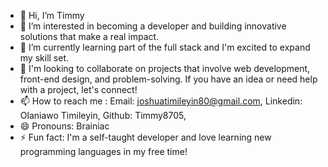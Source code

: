 - 👋 Hi, I’m Timmy
- 👀 I’m interested in becoming a developer and building innovative solutions that make a real impact.
- 🌱 I’m currently learning part of the full stack and I'm excited to expand my skill set.
- 💞️ I'm looking to collaborate on projects that involve web development, front-end design, and problem-solving. If you have an idea or need help with a project, let's connect!
- 📫 How to reach me :
    Email: joshuatimileyin80@gmail.com,
    Linkedin: Olaniawo Timileyin,
    Github: Timmy8705, 
- 😄 Pronouns: Brainiac
- ⚡ Fun fact:  I'm a self-taught developer and love learning new programming languages in my free time!
<!---
Timmy8705/Timmy8705 is a ✨ special ✨ repository because its `README.md` (this file) appears on your GitHub profile.
You can click the Preview link to take a look at your changes.
--->
